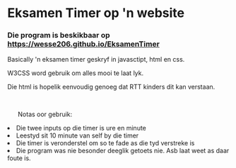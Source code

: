 <h1>Eksamen Timer op 'n website</h1>
<h3>Die program is beskikbaar op <a href="https://wesse206.github.io/EksamenTimer">https://wesse206.github.io/EksamenTimer</a></h3>

<p>Basically 'n eksamen timer geskryf in javasctipt, html en css.</p>
<p>W3CSS word gebruik om alles mooi te laat lyk.</p>
<p>Die html is hopelik eenvoudig genoeg dat RTT kinders dit kan verstaan.</p>
<br />
<ul>Notas oor gebruik:</ul>
  <li>Die twee inputs op die timer is ure en minute</li>
  <li>Leestyd sit 10 minute van self by die timer</li>
  <li>Die timer is veronderstel om so te fade as die tyd verstreke is</li>
  <li>Die program was nie besonder deeglik getoets nie. Asb laat weet as daar foute is.</li>
